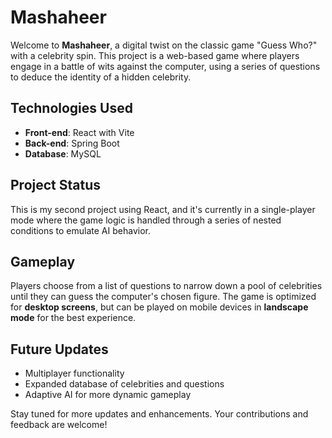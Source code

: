 # Mashaheer

Welcome to **Mashaheer**, a digital twist on the classic game "Guess Who?" with a celebrity spin. This project is a web-based game where players engage in a battle of wits against the computer, using a series of questions to deduce the identity of a hidden celebrity.

## Technologies Used
- **Front-end**: React with Vite
- **Back-end**: Spring Boot
- **Database**: MySQL

## Project Status
This is my second project using React, and it's currently in a single-player mode where the game logic is handled through a series of nested conditions to emulate AI behavior.

## Gameplay
Players choose from a list of questions to narrow down a pool of celebrities until they can guess the computer's chosen figure. The game is optimized for **desktop screens**, but can be played on mobile devices in **landscape mode** for the best experience.

## Future Updates
- Multiplayer functionality
- Expanded database of celebrities and questions
- Adaptive AI for more dynamic gameplay

Stay tuned for more updates and enhancements. Your contributions and feedback are welcome!
